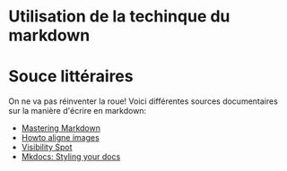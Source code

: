Utilisation de la techinque du markdown
====

# Souce littéraires

On ne va  pas réinventer la roue! Voici différentes sources documentaires sur la manière d'écrire en markdown:

* [Mastering Markdown](https://guides.github.com/features/mastering-markdown/#syntax)
* [Howto aligne images](http://www.denizoguz.com/2013/08/07/how-to-align-images-in-markdown/)
* [Visibility Spot](https://visibilityspots.org/mkdocs.html)
* [Mkdocs: Styling your docs](http://www.mkdocs.org/user-guide/styling-your-docs/)
